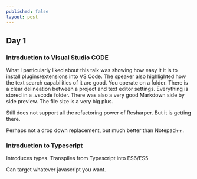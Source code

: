 ```yaml
---
published: false
layout: post
---
```

## Day 1

### Introduction to Visual Studio CODE

What I particularly liked about this talk was showing how easy it it is to install plugins/extensions into VS Code. The speaker also highlighted how the text search capabilities of it are good. You operate on a folder. There is a clear delineation between a project and text editor settings. Everything is stored in a .vscode folder. There was also a very good Markdown side by side preview. The file size is a very big plus.

Still does not support all the refactoring power of Resharper. But it is getting there.

Perhaps not a drop down replacement, but much better than Notepad++. 

### Introduction to Typescript

Introduces types.
Transpiles from Typescript into ES6/ES5

Can target whatever javascript you want.
